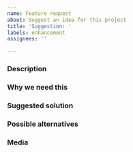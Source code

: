 ```yaml
---
name: Feature request
about: Suggest an idea for this project
title: 'Suggestion: '
labels: enhancement
assignees: ''

---
```


### Description
<!--
Is your feature request related to a problem? Please describe.
A clear and concise description of what the problem is. Ex. I'm always frustrated when [...]
-->

### Why we need this
<!--
Why should we put in time and effort for this?
Do we gain time, style, or ease of use from this?
-->


### Suggested solution
<!--
Describe the solution you'd like
A clear and concise description of what you want to happen.
-->


### Possible alternatives
<!--
Describe alternatives you've considered
A clear and concise description of any alternative solutions or features you've considered.
-->


### Media
<!--
Additional context
Add any other context or screenshots about the feature request here.
Remove this section if it's not applicable
-->
